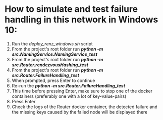 # How to simulate and test failure handling in this network in Windows 10:
1. Run the _deploy_renz_windows.sh_ script
2. From the project's root folder run **_python -m src.NamingService.NamingService_test_**
3. From the project's root folder run **_python -m src.Router.rendezvousHashing_test_**
4. From the project's root folder run **_python -m src.Router.FailureHandling_test_**
5. When prompted, press Enter to continue
6. Re-run the **_python -m src.Router.FailureHandling_test_**
7. This time before pressing Enter, make sure to stop one of the docker containers (preferably one with a lot of key-value-pairs)
8. Press Enter
9. Check the logs of the Router docker container, the detected failure and the missing keys caused by the failed node will be displayed there